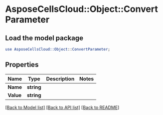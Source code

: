 # AsposeCellsCloud::Object::ConvertParameter 

## Load the model package
```perl
use AsposeCellsCloud::Object::ConvertParameter;
```

## Properties
Name | Type | Description | Notes
------------ | ------------- | ------------- | -------------
**Name** | **string** |  |
**Value** | **string** |  |  

[[Back to Model list]](../README.md#documentation-for-models) [[Back to API list]](../README.md#documentation-for-api-endpoints) [[Back to README]](../README.md)

